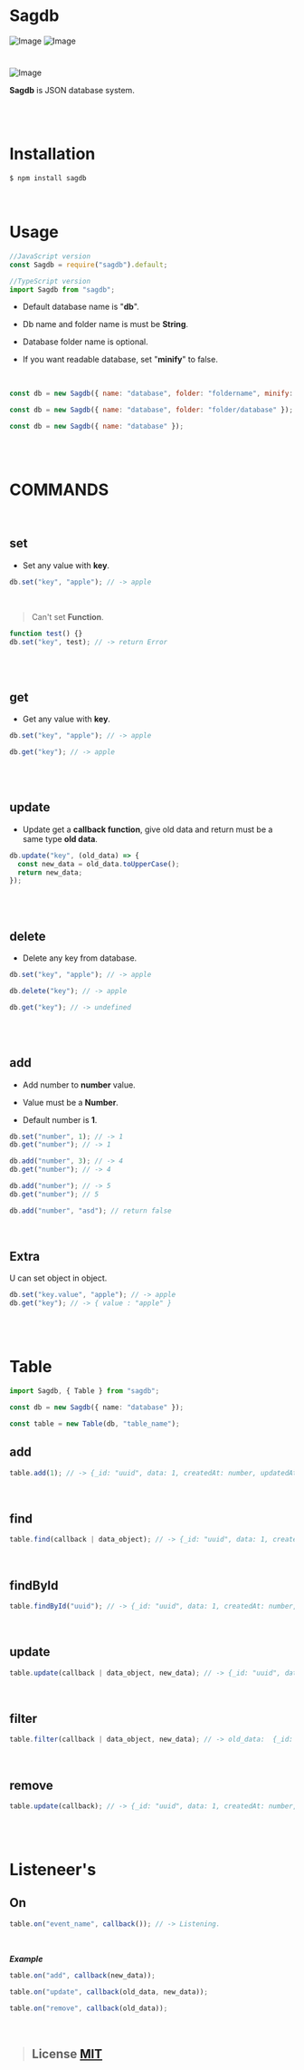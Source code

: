# **Sagdb**

![Image](https://img.shields.io/npm/v/sagdb?color=%2351F9C0&label=sagdb)
![Image](https://img.shields.io/npm/dt/sagdb.svg?color=%2351FC0&maxAge=3600)

#

![Image](https://nodei.co/npm/sagdb.png?downloads=true&downloadRank=true&stars=true)
<br>

**Sagdb** is JSON database system.

<br><br>

# <i class="fa-solid fa-download"></i> **Installation**

```bash
$ npm install sagdb
```

<br>

# <i class="fa-solid fa-bookmark"></i> **Usage**

```js
//JavaScript version
const Sagdb = require("sagdb").default;
```

```ts
//TypeScript version
import Sagdb from "sagdb";
```

- Default database name is "**db**".

- Db name and folder name is must be **String**.

- Database folder name is optional.

- If you want readable database, set "**minify**" to false.

<br>

```js
const db = new Sagdb({ name: "database", folder: "foldername", minify: true });
```

```js
const db = new Sagdb({ name: "database", folder: "folder/database" });
```

```js
const db = new Sagdb({ name: "database" });
```

<br><br>

# <i class="fa-solid fa-terminal"></i> **COMMANDS**

<br>

## **set**

- Set any value with **key**.

```js
db.set("key", "apple"); // -> apple
```

<br>

> Can't set **Function**.

```js
function test() {}
db.set("key", test); // -> return Error
```

<br><br>

## **get**

- Get any value with **key**.

```js
db.set("key", "apple"); // -> apple

db.get("key"); // -> apple
```

<br><br>

## **update**

- Update get a **callback function**, give old data and return must be a same type **old data**.

```js
db.update("key", (old_data) => {
  const new_data = old_data.toUpperCase();
  return new_data;
});
```

<br><br>

## **delete**

- Delete any key from database.

```js
db.set("key", "apple"); // -> apple

db.delete("key"); // -> apple

db.get("key"); // -> undefined
```

<br><br>

## **add**

- Add number to **number** value.

- Value must be a **Number**.

- Default number is **1**.

```js
db.set("number", 1); // -> 1
db.get("number"); // -> 1

db.add("number", 3); // -> 4
db.get("number"); // -> 4

db.add("number"); // -> 5
db.get("number"); // 5

db.add("number", "asd"); // return false
```

<br>

## **Extra**

U can set object in object.

```js
db.set("key.value", "apple"); // -> apple
db.get("key"); // -> { value : "apple" }
```

<br>

<br>

# **Table**

```ts
import Sagdb, { Table } from "sagdb";

const db = new Sagdb({ name: "database" });

const table = new Table(db, "table_name");
```

## **add**

```ts
table.add(1); // -> {_id: "uuid", data: 1, createdAt: number, updatedAt: number}
```

<br>

## **find**

```ts
table.find(callback | data_object); // -> {_id: "uuid", data: 1, createdAt: number, updatedAt: number} | undefined
```

<br>

## **findById**

```ts
table.findById("uuid"); // -> {_id: "uuid", data: 1, createdAt: number, updatedAt: number} | undefined
```

<br>

## **update**

```ts
table.update(callback | data_object, new_data); // -> {_id: "uuid", data: 1, createdAt: number, updatedAt: number} | undefined
```

<br>

## **filter**

```ts
table.filter(callback | data_object, new_data); // -> old_data:  {_id: "uuid", data: 1, createdAt: number, updatedAt: number}[] | undefined
```

<br>

## **remove**

```ts
table.update(callback); // -> {_id: "uuid", data: 1, createdAt: number, updatedAt: number} | undefined
```

<br><br>

# **Listeneer's**

## **On**

```ts
table.on("event_name", callback()); // -> Listening.
```

<br>

**_Example_**

```ts
table.on("add", callback(new_data));

table.on("update", callback(old_data, new_data));

table.on("remove", callback(old_data));
```

<br>

> ## License [MIT](https://choosealicense.com/licenses/mit/)

<link rel="stylesheet" href="https://cdnjs.cloudflare.com/ajax/libs/font-awesome/6.1.1/css/all.min.css" integrity="sha512-KfkfwYDsLkIlwQp6LFnl8zNdLGxu9YAA1QvwINks4PhcElQSvqcyVLLD9aMhXd13uQjoXtEKNosOWaZqXgel0g==" crossorigin="anonymous" referrerpolicy="no-referrer" />
